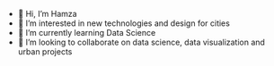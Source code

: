 - 👋 Hi, I’m Hamza
- 👀 I’m interested in new technologies and design for cities
- 🌱 I’m currently learning Data Science
- 💞️ I’m looking to collaborate on data science, data visualization and urban projects
